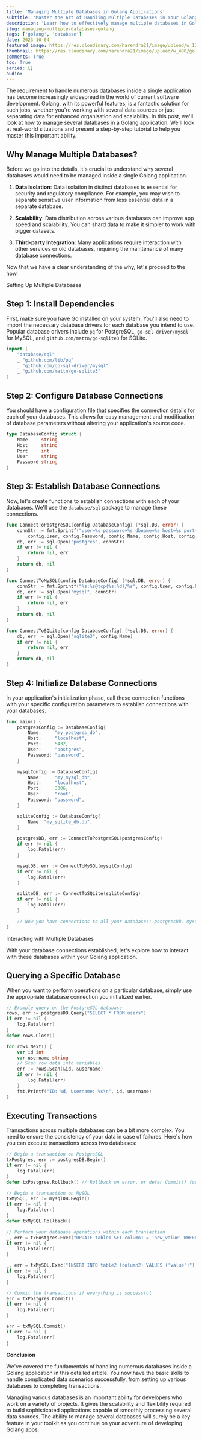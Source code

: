 ```yaml
---
title: 'Managing Multiple Databases in Golang Applications'
subtitle: 'Master the Art of Handling Multiple Databases in Your Golang Projects'
description: 'Learn how to effectively manage multiple databases in Golang applications. Explore the reasons for managing multiple databases, setting up connections, and performing transactions across various databases.'
slug: managing-multiple-databases-golang
tags: ['golang', 'database']
date: 2023-10-04
featured_image: https://res.cloudinary.com/harendra21/image/upload/w_1200/golangwithexample/golang-multi-db_elsojl.png
thumbnail: https://res.cloudinary.com/harendra21/image/upload/w_400/golangwithexample/golang-multi-db_elsojl.png
comments: True
toc: True
series: []
audio: 
---
```


The requirement to handle numerous databases inside a single application has become increasingly widespread in the world of current software development. Golang, with its powerful features, is a fantastic solution for such jobs, whether you're working with several data sources or just separating data for enhanced organisation and scalability. In this post, we'll look at how to manage several databases in a Golang application. We'll look at real-world situations and present a step-by-step tutorial to help you master this important ability.

## Why Manage Multiple Databases?

Before we go into the details, it's crucial to understand why several databases would need to be managed inside a single Golang application.

1. **Data Isolation**: Data isolation in distinct databases is essential for security and regulatory compliance. For example, you may wish to separate sensitive user information from less essential data in a separate database.

2. **Scalability**: Data distribution across various databases can improve app speed and scalability. You can shard data to make it simpler to work with bigger datasets.

3. **Third-party Integration**: Many applications require interaction with other services or old databases, requiring the maintenance of many database connections.

Now that we have a clear understanding of the why, let's proceed to the how.

Setting Up Multiple Databases

## Step 1: Install Dependencies

First, make sure you have Go installed on your system. You'll also need to import the necessary database drivers for each database you intend to use. Popular database drivers include `pq` for PostgreSQL, `go-sql-driver/mysql` for MySQL, and `github.com/mattn/go-sqlite3` for SQLite.

```go
import (
    "database/sql"
    _ "github.com/lib/pq"
    _ "github.com/go-sql-driver/mysql"
    _ "github.com/mattn/go-sqlite3"
)
```

## Step 2: Configure Database Connections

You should have a configuration file that specifies the connection details for each of your databases. This allows for easy management and modification of database parameters without altering your application's source code.

```go
type DatabaseConfig struct {
    Name     string
    Host     string
    Port     int
    User     string
    Password string
}
```

## Step 3: Establish Database Connections

Now, let's create functions to establish connections with each of your databases. We'll use the `database/sql` package to manage these connections.

```go
func ConnectToPostgreSQL(config DatabaseConfig) (*sql.DB, error) {
    connStr := fmt.Sprintf("user=%s password=%s dbname=%s host=%s port=%d sslmode=disable",
        config.User, config.Password, config.Name, config.Host, config.Port)
    db, err := sql.Open("postgres", connStr)
    if err != nil {
        return nil, err
    }
    return db, nil
}

func ConnectToMySQL(config DatabaseConfig) (*sql.DB, error) {
    connStr := fmt.Sprintf("%s:%s@tcp(%s:%d)/%s", config.User, config.Password, config.Host, config.Port, config.Name)
    db, err := sql.Open("mysql", connStr)
    if err != nil {
        return nil, err
    }
    return db, nil
}

func ConnectToSQLite(config DatabaseConfig) (*sql.DB, error) {
    db, err := sql.Open("sqlite3", config.Name)
    if err != nil {
        return nil, err
    }
    return db, nil
}
```

## Step 4: Initialize Database Connections

In your application's initialization phase, call these connection functions with your specific configuration parameters to establish connections with your databases.

```go
func main() {
    postgresConfig := DatabaseConfig{
        Name:     "my_postgres_db",
        Host:     "localhost",
        Port:     5432,
        User:     "postgres",
        Password: "password",
    }

    mysqlConfig := DatabaseConfig{
        Name:     "my_mysql_db",
        Host:     "localhost",
        Port:     3306,
        User:     "root",
        Password: "password",
    }

    sqliteConfig := DatabaseConfig{
        Name: "my_sqlite_db.db",
    }

    postgresDB, err := ConnectToPostgreSQL(postgresConfig)
    if err != nil {
        log.Fatal(err)
    }

    mysqlDB, err := ConnectToMySQL(mysqlConfig)
    if err != nil {
        log.Fatal(err)
    }

    sqliteDB, err := ConnectToSQLite(sqliteConfig)
    if err != nil {
        log.Fatal(err)
    }

    // Now you have connections to all your databases: postgresDB, mysqlDB, and sqliteDB
}
```

Interacting with Multiple Databases

With your database connections established, let's explore how to interact with these databases within your Golang application.

## Querying a Specific Database

When you want to perform operations on a particular database, simply use the appropriate database connection you initialized earlier.

```go
// Example query on the PostgreSQL database
rows, err := postgresDB.Query("SELECT * FROM users")
if err != nil {
    log.Fatal(err)
}
defer rows.Close()

for rows.Next() {
    var id int
    var username string
    // Scan row data into variables
    err := rows.Scan(&id, &username)
    if err != nil {
        log.Fatal(err)
    }
    fmt.Printf("ID: %d, Username: %s\n", id, username)
}
```

## Executing Transactions

Transactions across multiple databases can be a bit more complex. You need to ensure the consistency of your data in case of failures. Here's how you can execute transactions across two databases:

```go
// Begin a transaction on PostgreSQL
txPostgres, err := postgresDB.Begin()
if err != nil {
    log.Fatal(err)
}
defer txPostgres.Rollback() // Rollback on error, or defer Commit() for a successful transaction

// Begin a transaction on MySQL
txMySQL, err := mysqlDB.Begin()
if err != nil {
    log.Fatal(err)
}
defer txMySQL.Rollback()

// Perform your database operations within each transaction
_, err = txPostgres.Exec("UPDATE table1 SET column1 = 'new_value' WHERE id = 1")
if err != nil {
    log.Fatal(err)
}

_, err = txMySQL.Exec("INSERT INTO table2 (column2) VALUES ('value')")
if err != nil {
    log.Fatal(err)
}

// Commit the transactions if everything is successful
err = txPostgres.Commit()
if err != nil {
    log.Fatal(err)
}

err = txMySQL.Commit()
if err != nil {
    log.Fatal(err)
}
```

**Conclusion**

We've covered the fundamentals of handling numerous databases inside a Golang application in this detailed article. You now have the basic skills to handle complicated data scenarios successfully, from setting up various databases to completing transactions.

Managing various databases is an important ability for developers who work on a variety of projects. It gives the scalability and flexibility required to build sophisticated applications capable of smoothly processing several data sources. The ability to manage several databases will surely be a key feature in your toolkit as you continue on your adventure of developing Golang apps.
